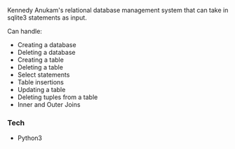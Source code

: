 Kennedy Anukam's relational database management system that can take in sqlite3 statements as input.

Can handle:
- Creating a database
- Deleting a database
- Creating a table
- Deleting a table
- Select statements
- Table insertions
- Updating a table
- Deleting tuples from a table
- Inner and Outer Joins

### Tech
  - Python3
